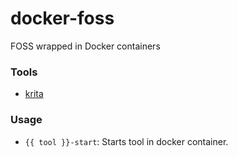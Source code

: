 # docker-foss
FOSS wrapped in Docker containers

### Tools
* [krita](https://krita.org/en)

### Usage
* `{{ tool }}-start`: Starts tool in docker container.
